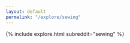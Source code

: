 ```yaml
---
layout: default
permalink: "/explore/sewing"
---
```


{% include explore.html subreddit="sewing" %}
